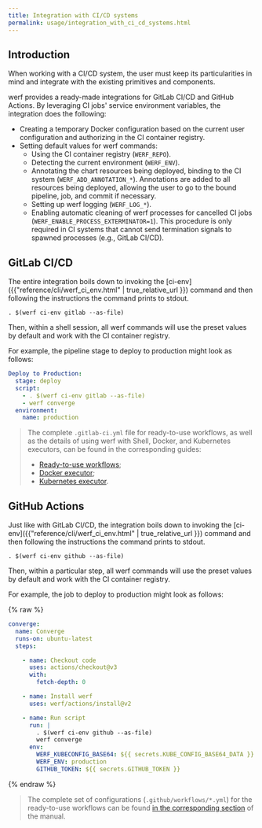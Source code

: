 ```yaml
---
title: Integration with CI/CD systems
permalink: usage/integration_with_ci_cd_systems.html
---
```


## Introduction

When working with a CI/CD system, the user must keep its particularities in mind and integrate with the existing primitives and components.

werf provides a ready-made integrations for GitLab CI/CD and GitHub Actions. By leveraging CI jobs' service environment variables, the integration does the following:

- Creating a temporary Docker configuration based on the current user configuration and authorizing in the CI container registry.
- Setting default values for werf commands:
  - Using the CI container registry (`WERF_REPO`).
  - Detecting the current environment (`WERF_ENV`).
  - Annotating the chart resources being deployed, binding to the CI system (`WERF_ADD_ANNOTATION_*`). Annotations are added to all resources being deployed, allowing the user to go to the bound pipeline, job, and commit if necessary.
  - Setting up werf logging (`WERF_LOG_*`).
  - Enabling automatic cleaning of werf processes for cancelled CI jobs (`WERF_ENABLE_PROCESS_EXTERMINATOR=1`). This procedure is only required in CI systems that cannot send termination signals to spawned processes (e.g., GitLab CI/CD).

## GitLab CI/CD

The entire integration boils down to invoking the [ci-env]({{"reference/cli/werf_ci_env.html" | true_relative_url }}) command and then following the instructions the command prints to stdout.

```shell
. $(werf ci-env gitlab --as-file)
```

Then, within a shell session, all werf commands will use the preset values by default and work with the CI container registry.

For example, the pipeline stage to deploy to production might look as follows:

```yaml
Deploy to Production:
  stage: deploy
  script:
    - . $(werf ci-env gitlab --as-file)
    - werf converge
  environment:
    name: production
```

> The complete `.gitlab-ci.yml` file for ready-to-use workflows, as well as the details of using werf with Shell, Docker, and Kubernetes executors, can be found in the corresponding guides:
>
> - [Ready-to-use workflows](/guides/nodejs/400_ci_cd_workflow/030_gitlab_ci_cd/010_workflows.html);
> - [Docker executor](/guides/nodejs/400_ci_cd_workflow/030_gitlab_ci_cd/020_docker_executor.html);
> - [Kubernetes executor](/guides/nodejs/400_ci_cd_workflow/030_gitlab_ci_cd/030_kubernetes_executor.html).

## GitHub Actions

Just like with GitLab CI/CD, the integration boils down to invoking the [ci-env]({{"reference/cli/werf_ci_env.html" | true_relative_url }}) command and then following the instructions the command prints to stdout.


```shell
. $(werf ci-env github --as-file)
```

Then, within a particular step, all werf commands will use the preset values by default and work with the CI container registry.

For example, the job to deploy to production might look as follows:

{% raw %}
```yaml
converge:
  name: Converge
  runs-on: ubuntu-latest
  steps:

    - name: Checkout code
      uses: actions/checkout@v3
      with:
        fetch-depth: 0

    - name: Install werf
      uses: werf/actions/install@v2

    - name: Run script
      run: |
        . $(werf ci-env github --as-file)
        werf converge
      env:
        WERF_KUBECONFIG_BASE64: ${{ secrets.KUBE_CONFIG_BASE64_DATA }}
        WERF_ENV: production
        GITHUB_TOKEN: ${{ secrets.GITHUB_TOKEN }}
```
{% endraw %}

> The complete set of configurations (`.github/workflows/*.yml`) for the ready-to-use workflows can be found [in the corresponding section](/guides/nodejs/400_ci_cd_workflow/040_github_actions.html) of the manual.
